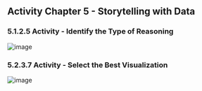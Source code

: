 ## Activity Chapter 5 - Storytelling with Data

### 5.1.2.5 Activity - Identify the Type of Reasoning

![image](https://user-images.githubusercontent.com/69779014/128953104-fa9429ef-410c-4604-b5d9-3bbda8978b36.png)

### 5.2.3.7 Activity - Select the Best Visualization

![image](https://user-images.githubusercontent.com/69779014/128954523-0351478f-860e-4bd3-bbb1-7d8d148008b3.png)



